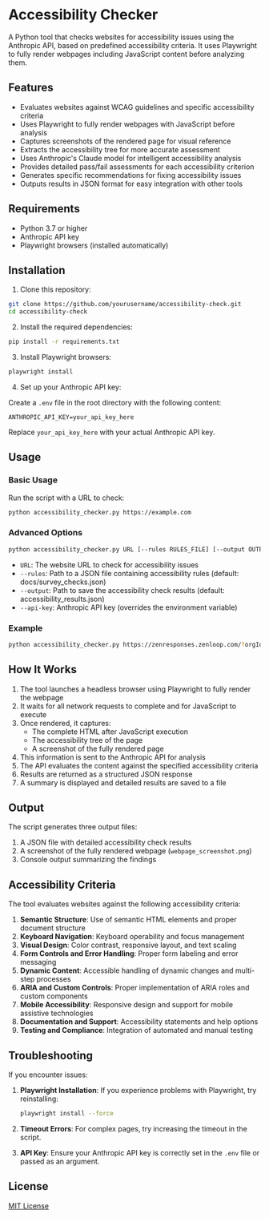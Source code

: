 # Accessibility Checker

A Python tool that checks websites for accessibility issues using the Anthropic API, based on predefined accessibility criteria. It uses Playwright to fully render webpages including JavaScript content before analyzing them.

## Features

- Evaluates websites against WCAG guidelines and specific accessibility criteria
- Uses Playwright to fully render webpages with JavaScript before analysis
- Captures screenshots of the rendered page for visual reference
- Extracts the accessibility tree for more accurate assessment
- Uses Anthropic's Claude model for intelligent accessibility analysis
- Provides detailed pass/fail assessments for each accessibility criterion
- Generates specific recommendations for fixing accessibility issues
- Outputs results in JSON format for easy integration with other tools

## Requirements

- Python 3.7 or higher
- Anthropic API key
- Playwright browsers (installed automatically)

## Installation

1. Clone this repository:

```bash
git clone https://github.com/yourusername/accessibility-check.git
cd accessibility-check
```

2. Install the required dependencies:

```bash
pip install -r requirements.txt
```

3. Install Playwright browsers:

```bash
playwright install
```

4. Set up your Anthropic API key:

Create a `.env` file in the root directory with the following content:

```
ANTHROPIC_API_KEY=your_api_key_here
```

Replace `your_api_key_here` with your actual Anthropic API key.

## Usage

### Basic Usage

Run the script with a URL to check:

```bash
python accessibility_checker.py https://example.com
```

### Advanced Options

```bash
python accessibility_checker.py URL [--rules RULES_FILE] [--output OUTPUT_FILE] [--api-key API_KEY]
```

- `URL`: The website URL to check for accessibility issues
- `--rules`: Path to a JSON file containing accessibility rules (default: docs/survey_checks.json)
- `--output`: Path to save the accessibility check results (default: accessibility_results.json)
- `--api-key`: Anthropic API key (overrides the environment variable)

### Example

```bash
python accessibility_checker.py https://zenresponses.zenloop.com/?orgId=4145&surveyId=603 --output zenloop_accessibility.json
```

## How It Works

1. The tool launches a headless browser using Playwright to fully render the webpage
2. It waits for all network requests to complete and for JavaScript to execute
3. Once rendered, it captures:
   - The complete HTML after JavaScript execution
   - The accessibility tree of the page
   - A screenshot of the fully rendered page
4. This information is sent to the Anthropic API for analysis
5. The API evaluates the content against the specified accessibility criteria
6. Results are returned as a structured JSON response
7. A summary is displayed and detailed results are saved to a file

## Output

The script generates three output files:
1. A JSON file with detailed accessibility check results
2. A screenshot of the fully rendered webpage (`webpage_screenshot.png`)
3. Console output summarizing the findings

## Accessibility Criteria

The tool evaluates websites against the following accessibility criteria:

1. **Semantic Structure**: Use of semantic HTML elements and proper document structure
2. **Keyboard Navigation**: Keyboard operability and focus management
3. **Visual Design**: Color contrast, responsive layout, and text scaling
4. **Form Controls and Error Handling**: Proper form labeling and error messaging
5. **Dynamic Content**: Accessible handling of dynamic changes and multi-step processes
6. **ARIA and Custom Controls**: Proper implementation of ARIA roles and custom components
7. **Mobile Accessibility**: Responsive design and support for mobile assistive technologies
8. **Documentation and Support**: Accessibility statements and help options
9. **Testing and Compliance**: Integration of automated and manual testing

## Troubleshooting

If you encounter issues:

1. **Playwright Installation**: If you experience problems with Playwright, try reinstalling:
   ```bash
   playwright install --force
   ```

2. **Timeout Errors**: For complex pages, try increasing the timeout in the script.

3. **API Key**: Ensure your Anthropic API key is correctly set in the `.env` file or passed as an argument.

## License

[MIT License](LICENSE) 